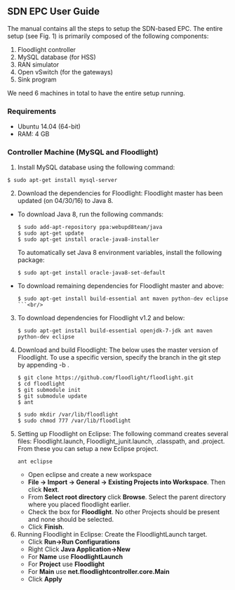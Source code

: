 ## SDN EPC User Guide

The manual contains all the steps to setup the SDN-based EPC. The entire setup (see Fig. 1) is primarily composed of the following components:

1. Floodlight controller
2. MySQL database (for HSS)
3. RAN simulator
4. Open vSwitch (for the gateways)
5. Sink program

<!--<img src="https://github.com/jain7aman/SDN_LTE/blob/master/SDN_LTE/images/sdn_epc_arch.png" alt="Fig. 1: SDN-based LTE EPC implementation" width="200" height="200" />-->

We need 6 machines in total to have the entire setup running.

### Requirements
* Ubuntu 14.04 (64-bit)
* RAM: 4 GB

### Controller Machine (MySQL and Floodlight)
1. Install MySQL database using the following command:<br/>
  ```
  $ sudo apt-get install mysql-server
  ```
2. Download the dependencies for Floodlight: Floodlight master has been updated (on 04/30/16) to Java 8.
  * To download Java 8, run the following commands:
    ``` 
    $ sudo add-apt-repository ppa:webupd8team/java
    $ sudo apt-get update
    $ sudo apt-get install oracle-java8-installer
    ```
    
    To automatically set Java 8 environment variables, install the following package:<br/>
    ```
    $ sudo apt-get install oracle-java8-set-default
    ```
  * To download remaining dependencies for Floodlight master and above:<br/>
    ```
    $ sudo apt-get install build-essential ant maven python-dev eclipse
    ```<br/>
3. To download dependencies for Floodlight v1.2 and below:<br/>
    ```
    $ sudo apt-get install build-essential openjdk-7-jdk ant maven python-dev eclipse
    ```
4. Download and build Floodlight: The below uses the master version of Floodlight. To use a specific version, specify the branch in the git step by appending -b <branch-name>.<br/>
    ```
    $ git clone https://github.com/floodlight/floodlight.git
    $ cd floodlight
    $ git submodule init
    $ git submodule update
    $ ant
     
    $ sudo mkdir /var/lib/floodlight
    $ sudo chmod 777 /var/lib/floodlight
    ```
5. Setting up Floodlight on Eclipse: The following command creates several files: Floodlight.launch, Floodlight_junit.launch, .classpath, and .project. From these you can setup a new Eclipse project.<br/>
    ```
    ant eclipse
    ```
    * Open eclipse and create a new workspace
    * **File -> Import -> General -> Existing Projects into Workspace**. Then click **Next**.
    * From **Select root directory** click **Browse**. Select the parent directory where you placed floodlight earlier.
    * Check the box for **Floodlight**. No other Projects should be present and none should be selected.
    * Click **Finish**.
6. Running Floodlight in Eclipse: Create the FloodlightLaunch target.
    * Click **Run->Run Configurations**
    * Right Click **Java Application->New**
    * For **Name** use **FloodlightLaunch**
    * For **Project** use **Floodlight**
    * For **Main** use **net.floodlightcontroller.core.Main**
    * Click **Apply**

   



